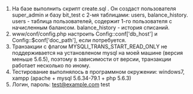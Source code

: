 1) На базе выполнить скрипт create.sql . Он создаст пользователя super_admin и базу bit_test с 2-мя таблицами:
users, balance_history.
users - таблица пользователей, содержит 1-го пользователя с начисленным балансом.
balance_history - история списаний.
2) www/conf/config.php настроить Config::conf['db_host'] и Config::$conf['doc_path'], если потребуется.
3) Транзакции с флагом MYSQLI_TRANS_START_READ_ONLY не поддерживается на установленом mysql на моей машине (версия меньше 5.6.5), поэтому 
в зависимости  от версии, транзакции работает несколько по иному.
4) Тестирование выполнялось в программном окружении:
   windows7, xampp (apache + mysql 5.6.34-79.1 + php 5.6.3)
5) Логин, пароль:
test@example.com
test
